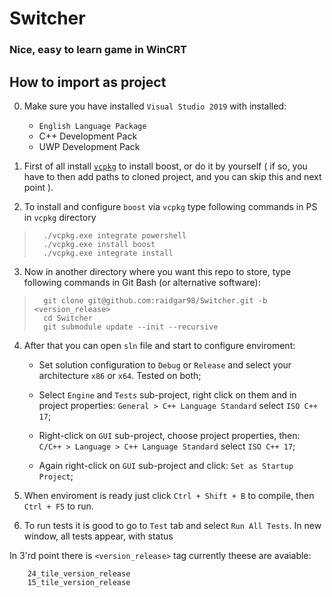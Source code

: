 # Switcher
### 	Nice, easy to learn game in WinCRT

## How to import as project

0.	Make sure you have installed `Visual Studio 2019` with installed:
	-  `English Language Package`
	- C++ Development Pack
	- UWP Development Pack

1.	First of all install [`vcpkg`](https://github.com/microsoft/vcpkg) to install boost, or do it by yourself ( if so, you have to then add paths to cloned project, and you can skip this and next point ).

2.	To install and configure `boost` via `vcpkg` type following commands in PS in `vcpkg` directory

>		./vcpkg.exe integrate powershell
>		./vcpkg.exe install boost
>		./vcpkg.exe integrate install

3.	Now in another directory where you want this repo to store, type following commands in Git Bash (or alternative software):

>		git clone git@github.com:raidgar98/Switcher.git -b <version_release>
>		cd Switcher
>		git submodule update --init --recursive

4. After that you can open `sln` file and start to configure enviroment:

	- Set solution configuration to `Debug` or `Release` and select your architecture `x86` or `x64`. Tested on both;

	- Select `Engine` and `Tests` sub-project, right click on them and in project properties: `General > C++ Language Standard` select `ISO C++ 17`;

	- Right-click on `GUI` sub-project, choose project properties, then: `C/C++ > Language > C++ Language Standard` select `ISO C++ 17`;

	- Again right-click on `GUI` sub-project and click: `Set as Startup Project`;

5. When enviroment is ready just click `Ctrl + Shift + B` to compile, then `Ctrl + F5` to run.

6. To run tests it is good to go to `Test` tab and select `Run All Tests`. In new window, all tests appear, with status


In 3'rd point there is `<version_release>` tag currently theese are avaiable:

		24_tile_version_release
		15_tile_version_release

